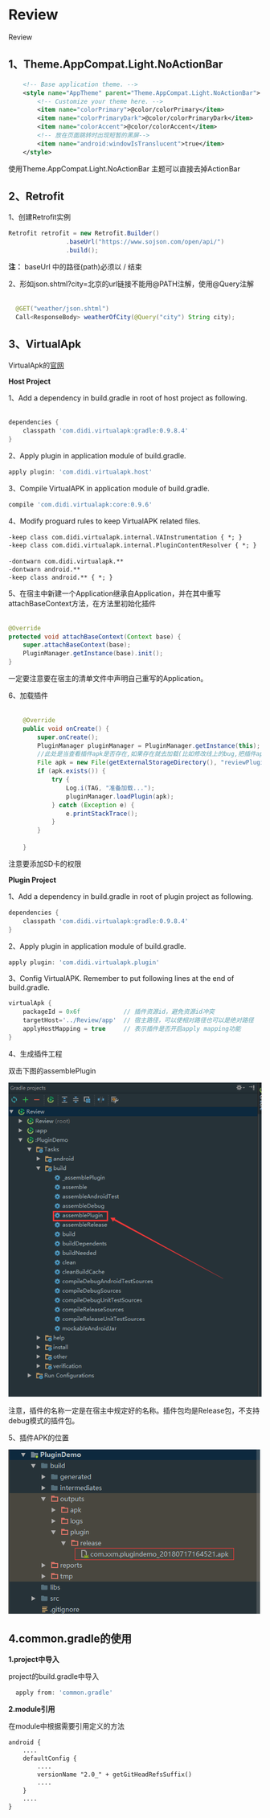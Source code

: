 # Review
Review

## 1、Theme.AppCompat.Light.NoActionBar
```xml
    <!-- Base application theme. -->
    <style name="AppTheme" parent="Theme.AppCompat.Light.NoActionBar">
        <!-- Customize your theme here. -->
        <item name="colorPrimary">@color/colorPrimary</item>
        <item name="colorPrimaryDark">@color/colorPrimaryDark</item>
        <item name="colorAccent">@color/colorAccent</item>
        <!-- 放在页面跳转时出现短暂的黑屏-->
        <item name="android:windowIsTranslucent">true</item>
    </style>
```
使用Theme.AppCompat.Light.NoActionBar 主题可以直接去掉ActionBar


## 2、Retrofit

1、创建Retrofit实例
```java
Retrofit retrofit = new Retrofit.Builder()
                .baseUrl("https://www.sojson.com/open/api/")
                .build();
```
**注：**  baseUrl 中的路径(path)必须以 / 结束


2、形如json.shtml?city=北京的url链接不能用@PATH注解，使用@Query注解
```java

  @GET("weather/json.shtml")
  Call<ResponseBody> weatherOfCity(@Query("city") String city);

```


## 3、VirtualApk

VirtualApk的[官网](https://github.com/didi/VirtualAPK)


**Host Project**

1、Add a dependency in build.gradle in root of host project as following.

```groovy

dependencies {
    classpath 'com.didi.virtualapk:gradle:0.9.8.4'
}
```

2、Apply plugin in application module of build.gradle.

```groovy
apply plugin: 'com.didi.virtualapk.host'
```


3、Compile VirtualAPK in application module of build.gradle.

```groovy
compile 'com.didi.virtualapk:core:0.9.6'

```


4、Modify proguard rules to keep VirtualAPK related files.


```proguard
-keep class com.didi.virtualapk.internal.VAInstrumentation { *; }
-keep class com.didi.virtualapk.internal.PluginContentResolver { *; }

-dontwarn com.didi.virtualapk.**
-dontwarn android.**
-keep class android.** { *; }
```

5、在宿主中新建一个Application继承自Application，并在其中重写attachBaseContext方法，在方法里初始化插件


```java

@Override
protected void attachBaseContext(Context base) {
    super.attachBaseContext(base);
    PluginManager.getInstance(base).init();
}

```

一定要注意要在宿主的清单文件中声明自己重写的Application。

6、加载插件

```java

    @Override
    public void onCreate() {
        super.onCreate();
        PluginManager pluginManager = PluginManager.getInstance(this);
        //此处是当查看插件apk是否存在,如果存在就去加载(比如修改线上的bug,把插件apk下载到sdcard的根目录下取名为 reviewPlugin.apk)
        File apk = new File(getExternalStorageDirectory(), "reviewPlugin.apk");
        if (apk.exists()) {
            try {
                Log.i(TAG, "准备加载...");
                pluginManager.loadPlugin(apk);
            } catch (Exception e) {
                e.printStackTrace();
            }
        }

    }
```
注意要添加SD卡的权限


**Plugin Project**

1、Add a dependency in build.gradle in root of plugin project as following.

```groovy
dependencies {
    classpath 'com.didi.virtualapk:gradle:0.9.8.4'
}
```

2、Apply plugin in application module of build.gradle.
```groovy
apply plugin: 'com.didi.virtualapk.plugin'
```

3、Config VirtualAPK. Remember to put following lines at the end of build.gradle.

```groovy
virtualApk {
    packageId = 0x6f            // 插件资源id，避免资源id冲突
    targetHost='../Review/app'  // 宿主路径，可以使相对路径也可以是绝对路径
    applyHostMapping = true     // 表示插件是否开启apply mapping功能
}

```


4、生成插件工程

双击下图的assemblePlugin

![Review](images/cmd_plugin.png)

注意，插件的名称一定是在宿主中规定好的名称。插件包均是Release包，不支持debug模式的插件包。


5、插件APK的位置

![Review](images/plugin_apk_position.png)


## 4.common.gradle的使用

**1.project中导入**

project的build.gradle中导入

```groovy
  apply from: 'common.gradle'
```

**2.module引用**

在module中根据需要引用定义的方法
```text
android {
    ....
    defaultConfig {
        ....
        versionName "2.0_" + getGitHeadRefsSuffix()
        ....
    }
    ....
}
```


